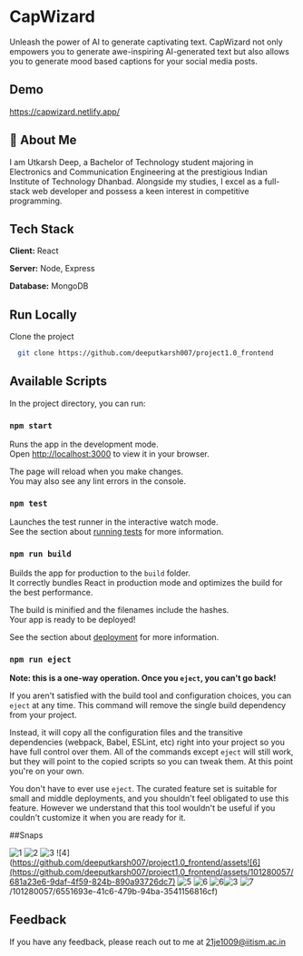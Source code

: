 # CapWizard

Unleash the power of AI to generate captivating text. CapWizard not only empowers you to generate awe-inspiring AI-generated text but also allows you to generate mood based captions for your social media posts.

## Demo

https://capwizard.netlify.app/


## 🚀 About Me

I am Utkarsh Deep, a Bachelor of Technology student majoring in Electronics and Communication Engineering at the prestigious Indian Institute of Technology Dhanbad. Alongside my studies, I excel as a full-stack web developer and possess a keen interest in competitive programming.









## Tech Stack

**Client:** React

**Server:** Node, Express

**Database:** MongoDB 


## Run Locally

Clone the project

```bash
  git clone https://github.com/deeputkarsh007/project1.0_frontend
```

## Available Scripts

In the project directory, you can run:

### `npm start`

Runs the app in the development mode.\
Open [http://localhost:3000](http://localhost:3000) to view it in your browser.

The page will reload when you make changes.\
You may also see any lint errors in the console.

### `npm test`

Launches the test runner in the interactive watch mode.\
See the section about [running tests](https://facebook.github.io/create-react-app/docs/running-tests) for more information.

### `npm run build`

Builds the app for production to the `build` folder.\
It correctly bundles React in production mode and optimizes the build for the best performance.

The build is minified and the filenames include the hashes.\
Your app is ready to be deployed!

See the section about [deployment](https://facebook.github.io/create-react-app/docs/deployment) for more information.

### `npm run eject`

**Note: this is a one-way operation. Once you `eject`, you can't go back!**

If you aren't satisfied with the build tool and configuration choices, you can `eject` at any time. This command will remove the single build dependency from your project.

Instead, it will copy all the configuration files and the transitive dependencies (webpack, Babel, ESLint, etc) right into your project so you have full control over them. All of the commands except `eject` will still work, but they will point to the copied scripts so you can tweak them. At this point you're on your own.

You don't have to ever use `eject`. The curated feature set is suitable for small and middle deployments, and you shouldn't feel obligated to use this feature. However we understand that this tool wouldn't be useful if you couldn't customize it when you are ready for it.

##Snaps


![1](https://github.com/deeputkarsh007/project1.0_frontend/assets/101280057/9b2f7dd5-b928-405e-afed-b2153ab322f2)
![2](https://github.com/deeputkarsh007/project1.0_frontend/assets/101280057/2bf4cc61-0275-41a5-a02b-06b90ab818fe)
![3](https://github.com/deeputkarsh007/project1.0_frontend/assets/101280057/d16cf8a2-2e88-42e3-ba80-42070f54415b)
![4](https://github.com/deeputkarsh007/project1.0_frontend/assets![6](https://github.com/deeputkarsh007/project1.0_frontend/assets/101280057/681a23e6-9daf-4f59-824b-890a93726dc7)
![5](https://github.com/deeputkarsh007/project1.0_frontend/assets/101280057/5d220a92-c652-4b2b-b7c4-2e407c7aa4d0)
![6](https://github.com/deeputkarsh007/project1.0_frontend/assets/101280057/487495fe-9107-49cd-a1c2-8f380fcb2e94)
![6](https://github.com/deeputkarsh007/project1.0_frontend/assets/101280057/b1edc22b-31f2-419a-95de-ea4bb7860268)![3](https://github.com/deeputkarsh007/project1.0_frontend/assets/101280057/d090f8ab-0293-40b5-accb-63008b8e474b)
![7](https://github.com/deeputkarsh007/project1.0_frontend/assets/101280057/699e2398-300e-4d4c-b0ee-dd1e9379f7b0)
/101280057/6551693e-41c6-479b-94ba-3541156816cf)

## Feedback

If you have any feedback, please reach out to me at 21je1009@iitism.ac.in
